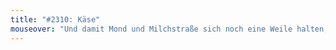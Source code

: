 ```yaml
---
title: "#2310: Käse"
mouseover: "Und damit Mond und Milchstraße sich noch eine Weile halten, ist es im Weltraum so kalt."
---
```


